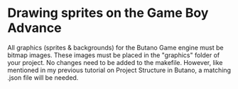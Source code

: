 # Drawing sprites on the Game Boy Advance

All graphics (sprites & backgrounds) for the Butano Game engine must be bitmap images. These images must be placed in the "graphics" folder of your project. No changes need to be added to the makefile. However, like mentioned in my previous tutorial on Project Structure in Butano, a matching .json file will be needed.